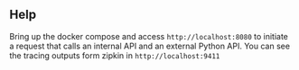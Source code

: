 ## Help

Bring up the docker compose and access `http://localhost:8080` to initiate a request that calls an internal API and an external Python API. You can see the tracing outputs form zipkin in `http://localhost:9411`